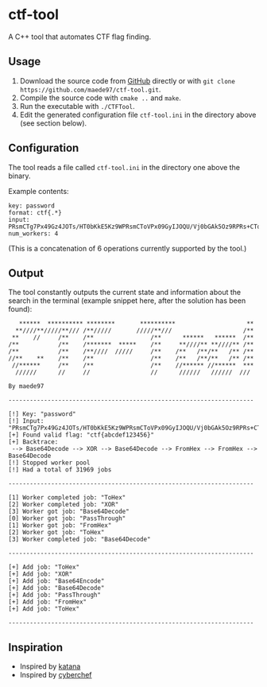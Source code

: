 # ctf-tool
A C++ tool that automates CTF flag finding.

## Usage
1. Download the source code from [GitHub](https://github.com/maede97/ctf-tool) directly or with `git clone https://github.com/maede97/ctf-tool.git`.
2. Compile the source code with `cmake ..` and `make`.
3. Run the executable with `./CTFTool`.
4. Edit the generated configuration file `ctf-tool.ini` in the directory above (see section below).

## Configuration
The tool reads a file called `ctf-tool.ini` in the directory one above the binary.

Example contents:
```
key: password
format: ctf{.*}
input: PRsmCTg7Px49Gz4JOTs/HT0bKkE5Kz9WPRsmCToVPx09GyIJOQU/Vj0bGAk5Oz9RPRs+CToFP1U9GzoJOQUrHj0bJkE6Oz9WPgs2CTkrP1U9GxAJODs/VD4LIgk5FSscPRsmCTo7Px49GzYJOSsrVT0bKkE5Oz8ePRsyCToVK1Q=
num_workers: 4
```

(This is a concatenation of 6 operations currently supported by the tool.)

## Output
The tool constantly outputs the current state and information about the search in the terminal (example snippet here, after the solution has been found):
```
   ******  ********** ********       **********                    **
  **////**/////**/// /**/////       /////**///                    /**
 **    //     /**    /**                /**      ******   ******  /**
/**           /**    /*******  *****    /**     **////** **////** /**
/**           /**    /**////  /////     /**    /**   /**/**   /** /**
//**    **    /**    /**                /**    /**   /**/**   /** /**
 //******     /**    /**                /**    //****** //******  ***
  //////      //     //                 //      //////   //////  ///

By maede97

---------------------------------------------------------------------

[!] Key: "password"
[!] Input: "PRsmCTg7Px49Gz4JOTs/HT0bKkE5Kz9WPRsmCToVPx09GyIJOQU/Vj0bGAk5Oz9RPRs+CToFP1U9GzoJOQUrHj0bJkE6Oz9WPgs2CTkrP1U9GxAJODs/VD4LIgk5FSscPRsmCTo7Px49GzYJOSsrVT0bKkE5Oz8ePRsyCToVK1Q="
[+] Found valid flag: "ctf{abcdef123456}"
[+] Backtrace:
 --> Base64Decode --> XOR --> Base64Decode --> FromHex --> FromHex --> Base64Decode
[!] Stopped worker pool
[!] Had a total of 31969 jobs

---------------------------------------------------------------------

[1] Worker completed job: "ToHex"
[2] Worker completed job: "XOR"
[3] Worker got job: "Base64Decode"
[0] Worker got job: "PassThrough"
[1] Worker got job: "FromHex"
[2] Worker got job: "ToHex"
[3] Worker completed job: "Base64Decode"

---------------------------------------------------------------------

[+] Add job: "ToHex"
[+] Add job: "XOR"
[+] Add job: "Base64Encode"
[+] Add job: "Base64Decode"
[+] Add job: "PassThrough"
[+] Add job: "FromHex"
[+] Add job: "ToHex"

---------------------------------------------------------------------
```
## Inspiration
- Inspired by [katana](https://github.com/JohnHammond/katana)
- Inspired by [cyberchef](https://github.com/gchq/CyberChef)
